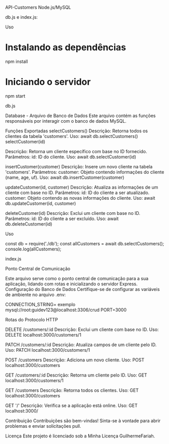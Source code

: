  
 API-Customers
 Node.js/MySQL
 
 db.js e index.js:

 Uso

# Instalando as dependências
npm install

# Iniciando o servidor
npm start

db.js

Database - Arquivo de Banco de Dados
Este arquivo contém as funções responsáveis por interagir com o banco de dados MySQL.

Funções Exportadas
selectCustomers()
Descrição: Retorna todos os clientes da tabela 'customers'.
Uso: await db.selectCustomers()
selectCustomer(id)

Descrição: Retorna um cliente específico com base no ID fornecido.
Parâmetros:
id: ID do cliente.
Uso: await db.selectCustomer(id)

insertCustomer(customer)
Descrição: Insere um novo cliente na tabela 'customers'.
Parâmetros:
customer: Objeto contendo informações do cliente (name, age, uf).
Uso: await db.insertCustomer(customer)

updateCustomer(id, customer)
Descrição: Atualiza as informações de um cliente com base no ID.
Parâmetros:
id: ID do cliente a ser atualizado.
customer: Objeto contendo as novas informações do cliente.
Uso: await db.updateCustomer(id, customer)

deleteCustomer(id)
Descrição: Exclui um cliente com base no ID.
Parâmetros:
id: ID do cliente a ser excluído.
Uso: await db.deleteCustomer(id)

Uso

const db = require('./db');
const allCustomers = await db.selectCustomers();
console.log(allCustomers);


index.js

Ponto Central de Comunicação

Este arquivo serve como o ponto central de comunicação para a sua aplicação, 
lidando com rotas e inicializando o servidor Express.
Configuração do Banco de Dados
Certifique-se de configurar as variáveis de ambiente no arquivo .env:


CONNECTION_STRING= exemplo mysql://root:guidev123@localhost:3306/crud
PORT=3000

Rotas do Protocolo HTTP

DELETE /customers/:id
Descrição: Exclui um cliente com base no ID.
Uso: DELETE localhost:3000/customers/1

PATCH /customers/:id
Descrição: Atualiza campos de um cliente pelo ID.
Uso: PATCH localhost:3000/customers/1

POST /customers
Descrição: Adiciona um novo cliente.
Uso: POST localhost:3000/customers

GET /customers/:id
Descrição: Retorna um cliente pelo ID.
Uso: GET localhost:3000/customers/1

GET /customers
Descrição: Retorna todos os clientes.
Uso: GET localhost:3000/customers

GET '/'
Descrição: Verifica se a aplicação está online.
Uso: GET localhost:3000/


Contribuição
Contribuições são bem-vindas! Sinta-se à vontade para abrir problemas e enviar solicitações pull.

Licença
Este projeto é licenciado sob a Minha Licença GuilhermeFariah. 

